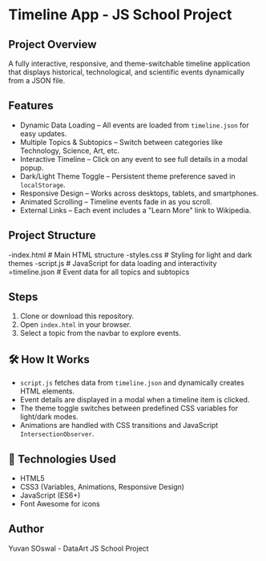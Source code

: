 # Timeline App - JS School Project

## Project Overview
A fully interactive, responsive, and theme-switchable timeline application that displays historical, technological, and scientific events dynamically from a JSON file.

## Features
- Dynamic Data Loading – All events are loaded from `timeline.json` for easy updates.
- Multiple Topics & Subtopics – Switch between categories like Technology, Science, Art, etc.
- Interactive Timeline – Click on any event to see full details in a modal popup.
- Dark/Light Theme Toggle – Persistent theme preference saved in `localStorage`.
- Responsive Design – Works across desktops, tablets, and smartphones.
- Animated Scrolling – Timeline events fade in as you scroll.
- External Links – Each event includes a "Learn More" link to Wikipedia.

## Project Structure
-index.html # Main HTML structure
-styles.css # Styling for light and dark themes
-script.js # JavaScript for data loading and interactivity
=timeline.json # Event data for all topics and subtopics

## Steps
1. Clone or download this repository.
2. Open `index.html` in your browser.
3. Select a topic from the navbar to explore events.

## 🛠 How It Works
- `script.js` fetches data from `timeline.json` and dynamically creates HTML elements.
- Event details are displayed in a modal when a timeline item is clicked.
- The theme toggle switches between predefined CSS variables for light/dark modes.
- Animations are handled with CSS transitions and JavaScript `IntersectionObserver`.

## 🎨 Technologies Used
- HTML5
- CSS3 (Variables, Animations, Responsive Design)
- JavaScript (ES6+)
- Font Awesome for icons

## Author
Yuvan SOswal - DataArt JS School Project
